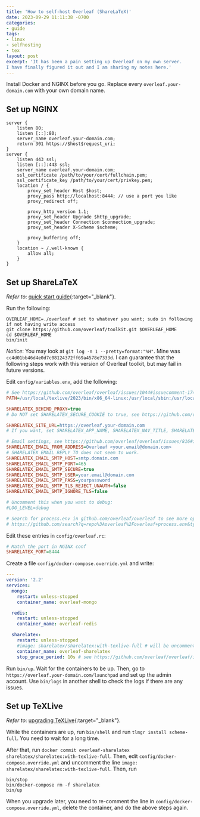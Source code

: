 ```yaml
---
title: 'How to self-host Overleaf (ShareLaTeX)'
date: 2023-09-29 11:11:38 -0700
categories:
- guide
tags:
- linux
- selfhosting
- tex
layout: post
excerpt: 'It has been a pain setting up Overleaf on my own server.
I have finally figured it out and I am sharing my notes here.'
---
```


Install Docker and NGINX before you go.
Replace every `overleaf.your-domain.com` with your own domain name.

## Set up NGINX

```nginx
server {
	listen 80;
	listen [::]:80;
	server_name overleaf.your-domain.com;
	return 301 https://$host$request_uri;
}
server {
	listen 443 ssl;
	listen [::]:443 ssl;
	server_name overleaf.your-domain.com;
	ssl_certificate /path/to/your/cert/fullchain.pem;
	ssl_certificate_key /path/to/your/cert/privkey.pem;
	location / {
		proxy_set_header Host $host;
		proxy_pass http://localhost:8444; // use a port you like
		proxy_redirect off;

		proxy_http_version 1.1;
		proxy_set_header Upgrade $http_upgrade;
		proxy_set_header Connection $connection_upgrade;
		proxy_set_header X-Scheme $scheme;

		proxy_buffering off;
	}
	location ~ /.well-known {
		allow all;
	}
}
```

## Set up ShareLaTeX

*Refer to*:
[quick start guide](https://github.com/overleaf/toolkit/blob/master/doc/quick-start-guide.md){:target="_blank"}.

Run the following:

```shell
OVERLEAF_HOME=./overleaf # set to whatever you want; sudo in following if not having write access
git clone https://github.com/overleaf/toolkit.git $OVERLEAF_HOME
cd $OVERLEAF_HOME
bin/init
```

*Notice*: You may look at `git log -n 1 --pretty=format:"%H"`.
Mine was `cc4d01bb46d4e0d7c08124372ff69a4578e7333d`.
I can guarantee that the following steps work with this version of Overleaf toolkit,
but may fail in future versions.

Edit `config/variables.env`, add the following:

```ini
# See https://github.com/overleaf/overleaf/issues/1044#issuecomment-1741289459
PATH=/usr/local/texlive/2023/bin/x86_64-linux:/usr/local/sbin:/usr/local/bin:/usr/sbin:/usr/bin:/sbin:/bin

SHARELATEX_BEHIND_PROXY=true
# Do NOT set SHARELATEX_SECURE_COOKIE to true, see https://github.com/overleaf/overleaf/issues/388#issuecomment-1741162658

SHARELATEX_SITE_URL=https://overleaf.your-domain.com
# If you want, set SHARELATEX_APP_NAME, SHARELATEX_NAV_TITLE, SHARELATEX_HEADER_IMAGE_URL, SHARELATEX_ADMIN_EMAIL.

# Email settings, see https://github.com/overleaf/overleaf/issues/816#issuecomment-864665071
SHARELATEX_EMAIL_FROM_ADDRESS=Overleaf <your.email@domain.com>
# SHARELATEX_EMAIL_REPLY_TO does not seem to work.
SHARELATEX_EMAIL_SMTP_HOST=smtp.domain.com
SHARELATEX_EMAIL_SMTP_PORT=465
SHARELATEX_EMAIL_SMTP_SECURE=true
SHARELATEX_EMAIL_SMTP_USER=your.email@domain.com
SHARELATEX_EMAIL_SMTP_PASS=yourpassword
SHARELATEX_EMAIL_SMTP_TLS_REJECT_UNAUTH=false
SHARELATEX_EMAIL_SMTP_IGNORE_TLS=false

# Uncomment this when you want to debug:
#LOG_LEVEL=debug

# Search for process.env in github.com/overleaf/overleaf to see more options (shame for not documenting them):
# https://github.com/search?q=repo%3Aoverleaf%2Foverleaf+process.env&type=code
```

Edit these entries in `config/overleaf.rc`:

```ini
# Match the port in NGINX conf
SHARELATEX_PORT=8444
```

Create a file `config/docker-compose.override.yml` and write:

```yaml
---
version: '2.2'
services:
  mongo:
    restart: unless-stopped
    container_name: overleaf-mongo

  redis:
    restart: unless-stopped
    container_name: overleaf-redis

  sharelatex:
    restart: unless-stopped
    #image: sharelatex/sharelatex:with-texlive-full # will be uncommented later
    container_name: overleaf-sharelatex
    stop_grace_period: 10s # see https://github.com/overleaf/overleaf/issues/1156
```

Run `bin/up`.
Wait for the containers to be up.
Then, go to `https://overleaf.your-domain.com/launchpad` and set up the admin account.
Use `bin/logs` in another shell to check the logs if there are any issues.

## Set up TeXLive

*Refer to*:
[upgrading TeXLive](https://github.com/overleaf/toolkit/blob/master/doc/ce-upgrading-texlive.md){:target="_blank"}.

While the containers are up, run `bin/shell` and run `tlmgr install scheme-full`.
You need to wait for a long time.

After that, run `docker commit overleaf-sharelatex sharelatex/sharelatex:with-texlive-full`.
Then, edit `config/docker-compose.override.yml` and uncomment the line `image: sharelatex/sharelatex:with-texlive-full`.
Then, run

```shell
bin/stop
bin/docker-compose rm -f sharelatex
bin/up
```

When you upgrade later,
you need to re-comment the line in `config/docker-compose.override.yml`, delete the container,
and do the above steps again.
